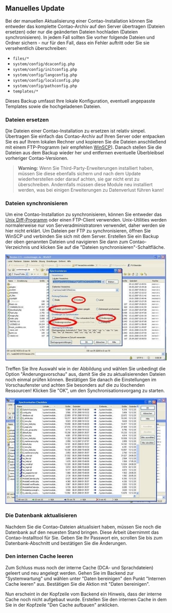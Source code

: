 ## Manuelles Update

Bei der manuellen Aktualisierung einer Contao-Installation können Sie entweder
das komplette Contao-Archiv auf den Server übertragen (Dateien ersetzen) oder
nur die geänderten Dateien hochladen (Dateien synchronisieren). In jedem Fall
sollten Sie vorher folgende Dateien und Ordner sichern - nur für den Fall, dass
ein Fehler auftritt oder Sie sie versehentlich überschreiben:

* `files/*`
* `system/config/dcaconfig.php`
* `system/config/initconfig.php`
* `system/config/langconfig.php`
* `system/config/localconfig.php`
* `system/config/pathconfig.php`
* `templates/*`

Dieses Backup umfasst Ihre lokale Konfiguration, eventuell angepasste Templates
sowie die hochgeladenen Dateien.


### Dateien ersetzen

Die Dateien einer Contao-Installation zu ersetzen ist relativ simpel. Übertragen
Sie einfach das Contao-Archiv auf Ihren Server oder entpacken Sie es auf Ihrem
lokalen Rechner und kopieren Sie die Dateien anschließend mit einem FTP-Programm
(wir empfehlen [WinSCP][1]). Danach stellen Sie die Dateien aus dem Backup
wieder her und entfernen eventuelle Überbleibsel vorheriger Contao-Versionen.

> **Warning:** Wenn Sie Third-Party-Erweiterungen installiert haben, müssen Sie
diese ebenfalls sichern und nach dem Update wiederherstellen oder darauf achten,
sie gar nicht erst zu überschreiben. Andernfalls müssen diese Module neu
installiert werden, was bei einigen Erweiterungen zu Datenverlust führen kann!


### Dateien synchronisieren

Um eine Contao-Installation zu synchronisieren, können Sie entweder das [Unix
Diff-Programm][2] oder einen FTP-Client verwenden. Unix-Utilities werden
normalerweise nur von Serveradministratoren verwendet, daher werden sie hier
nicht erklärt. Um Dateien per FTP zu synchronisieren, öffnen Sie WinSCP und
verbinden Sie sich mit dem Server. Erstellen Sie ein Backup der oben genannten
Dateien und navigieren Sie dann zum Contao-Verzeichnis und klicken Sie auf die
"Dateien synchronisieren"-Schaltfläche.

![](images/synchronization-options.jpg)

Treffen Sie Ihre Auswahl wie in der Abbildung und wählen Sie unbedingt die
Option "Änderungsvorschau" aus, damit Sie die zu aktualisierenden Dateien noch
einmal prüfen können. Bestätigen Sie danach die Einstellungen im Vorschaufenster
und achten Sie besonders auf die zu löschenden Ressourcen! Klicken Sie "OK", um
den Synchronisationsvorgang zu starten.

![](images/synchronization-confirmation.jpg)


### Die Datenbank aktualisieren

Nachdem Sie die Contao-Dateien aktualisiert haben, müssen Sie noch die Datenbank
auf den neuesten Stand bringen. Diese Arbeit übernimmt das Contao-Installtool
für Sie. Geben Sie Ihr Passwort ein, scrollen Sie bis zum Datenbank-Abschnitt
und bestätigen Sie die Änderungen.


### Den internen Cache leeren

Zum Schluss muss noch der interne Cache (DCA- und Sprachdateien) geleert und neu
angelegt werden. Gehen Sie im Backend zur "Systemwartung" und wählen unter
"Daten bereinigen" den Punkt "Internen Cache leeren" aus. Bestätigen Sie die
Aktion mit "Daten bereinigen".

Nun erscheint in der Kopfzeile vom Backend ein Hinweis, dass der interne Cache
noch nicht aufgebaut wurde. Erstellen Sie den internen Cache in dem Sie in der
Kopfzeile "Den Cache aufbauen" anklicken.


[1]: http://www.winscp.net
[2]: http://de.wikipedia.org/wiki/Diff
